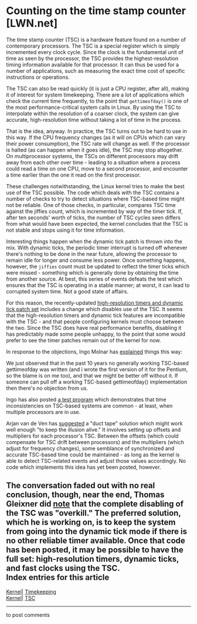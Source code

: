 # Counting on the time stamp counter [LWN.net]

The time stamp counter (TSC) is a hardware feature found on a number of contemporary processors. The TSC is a special register which is simply incremented every clock cycle. Since the clock is the fundamental unit of time as seen by the processor, the TSC provides the highest-resolution timing information available for that processor. It can thus be used for a number of applications, such as measuring the exact time cost of specific instructions or operations. 

The TSC can also be read quickly (it is just a CPU register, after all), making it of interest for system timekeeping. There are a lot of applications which check the current time frequently, to the point that `gettimeofday()` is one of the most performance-critical system calls in Linux. By using the TSC to interpolate within the resolution of a coarser clock, the system can give accurate, high-resolution time without taking a lot of time in the process. 

That is the idea, anyway. In practice, the TSC turns out to be hard to use in this way. If the CPU frequency changes (as it will on CPUs which can vary their power consumption), the TSC rate will change as well. If the processor is halted (as can happen when it goes idle), the TSC may stop altogether. On multiprocessor systems, the TSCs on different processors may drift away from each other over time - leading to a situation where a process could read a time on one CPU, move to a second processor, and encounter a time earlier than the one it read on the first processor. 

These challenges notwithstanding, the Linux kernel tries to make the best use of the TSC possible. The code which deals with the TSC contains a number of checks to try to detect situations where TSC-based time might not be reliable. One of those checks, in particular, compares TSC time against the jiffies count, which is incremented by way of the timer tick. If, after ten seconds' worth of ticks, the number of TSC cycles seen differs from what would have been expected, the kernel concludes that the TSC is not stable and stops using it for time information. 

Interesting things happen when the dynamic tick patch is thrown into the mix. With dynamic ticks, the periodic timer interrupt is turned off whenever there's nothing to be done in the near future, allowing the processor to remain idle for longer and consume less power. Once something happens, however, the `jiffies` count must be updated to reflect the timer ticks which were missed - something which is generally done by obtaining the time from another source. At best, this series of events defeats the test which ensures that the TSC is operating in a stable manner; at worst, it can lead to corrupted system time. Not a good state of affairs. 

For this reason, the recently-updated [high-resolution timers and dynamic tick patch set](http://lwn.net/Articles/209038/) includes a change which disables use of the TSC. It seems that the high-resolution timers and dynamic tick features are incompatible with the TSC - and that people configuring kernels must choose between the two. Since the TSC does have real performance benefits, disabling it has predictably made some people unhappy, to the point that some would prefer to see the timer patches remain out of the kernel for now. 

In response to the objections, Ingo Molnar has [explained](/Articles/209167/) things this way: 

We just observed that in the past 10 years no generally working TSC-based gettimeofday was written (and i wrote the first version of it for the Pentium, so the blame is on me too), and that we might be better off without it. If someone can pull off a working TSC-based gettimeofday() implementation then there's no objection from us. 

Ingo has also posted [a test program](/Articles/209168/) which demonstrates that time inconsistencies on TSC-based systems are common - at least, when multiple processors are in use. 

Arjan van de Ven has [suggested](/Articles/209169/) a "duct tape" solution which might work well enough "to keep the illusion alive." It involves setting up offsets and multipliers for each processor's TSC. Between the offsets (which could compensate for TSC drift between processors) and the multipliers (which adjust for frequency changes), some semblance of synchronized and accurate TSC-based time could be maintained - as long as the kernel is able to detect TSC-related events and adjust those values accordingly. No code which implements this idea has yet been posted, however. 

The conversation faded out with no real conclusion, though, near the end, Thomas Gleixner did [note](/Articles/209170/) that the complete disabling of the TSC was "overkill." The preferred solution, which he is working on, is to keep the system from going into the dynamic tick mode if there is no other reliable timer available. Once that code has been posted, it may be possible to have the full set: high-resolution timers, dynamic ticks, and fast clocks using the TSC.  
Index entries for this article  
---  
[Kernel](/Kernel/Index)| [Timekeeping](/Kernel/Index#Timekeeping)  
[Kernel](/Kernel/Index)| [TSC](/Kernel/Index#TSC)  
  


* * *

to post comments 
